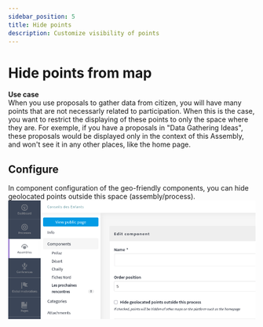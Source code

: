 ```yaml
---
sidebar_position: 5
title: Hide points
description: Customize visibility of points
---
```


# Hide points from map

**Use case**<br />
When you use proposals to gather data from citizen, you will have many points that are not necessarly related to participation. 
When this is the case, you want to restrict the displaying of these points to only the space where they are. 
For exemple, if you have a proposals in "Data Gathering Ideas", these proposals would be displayed only in the context of this Assembly, and won't see it in any other places, like the home page. 

## Configure 

In component configuration of the geo-friendly components, you can hide geolocated points outside this space (assembly/process).
![Configure a component to avoid these points to be seen in other spaces](./hide-points-from-maps/screenshot-01.png)


